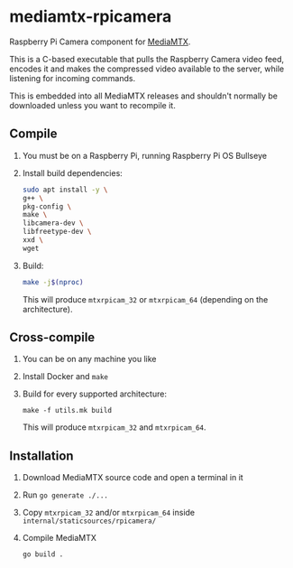 # mediamtx-rpicamera

Raspberry Pi Camera component for [MediaMTX](https://github.com/bluenviron/mediamtx).

This is a C-based executable that pulls the Raspberry Camera video feed, encodes it and makes the compressed video available to the server, while listening for incoming commands.

This is embedded into all MediaMTX releases and shouldn't normally be downloaded unless you want to recompile it.

## Compile

1. You must be on a Raspberry Pi, running Raspberry Pi OS Bullseye

2. Install build dependencies:

   ```sh
   sudo apt install -y \
   g++ \
   pkg-config \
   make \
   libcamera-dev \
   libfreetype-dev \
   xxd \
   wget
   ```

3. Build:

   ```sh
   make -j$(nproc)
   ```

   This will produce `mtxrpicam_32` or `mtxrpicam_64` (depending on the architecture).

## Cross-compile

1. You can be on any machine you like

2. Install Docker and `make`

3. Build for every supported architecture:

   ```
   make -f utils.mk build
   ```

   This will produce `mtxrpicam_32` and `mtxrpicam_64`.

## Installation

1. Download MediaMTX source code and open a terminal in it

2. Run `go generate ./...`

3. Copy `mtxrpicam_32` and/or `mtxrpicam_64` inside `internal/staticsources/rpicamera/`

4. Compile MediaMTX

   ```sh
   go build .
   ```
